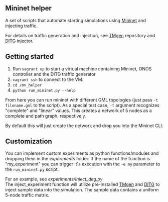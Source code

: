 Mininet helper
--------------

A set of scripts that automate starting simulations using [Mininet][mn]
and injecting traffic.

For details on traffic generation and injection,
see [TMgen] repository and [DITG] injector.

Getting started
---------------

1. Run ``vagrant up`` to start a virtual machine containing Mininet, ONOS controller and the DITG traffic generator
2. ``vagrant ssh`` to connect to the VM.
3. ``cd /mn_helper``
4. ``python run_mininet.py --help``

From here you can run mininet with different GML topologies (just pass ``-t filename.gml`` to the script).
As a special test case, ``-t`` argument recognizes "complete" and "linear" values. This creates a network
of 5 nodes as a complete and path graph, respectively.

By default this will just create the network and drop you into the Mininet CLI.

Customization
-------------
You can implement custom experiments as python functions/modules and dropping them in the *experiments* folder.
If the name of the function is "my_experiment" you can trigger it's execution with the ``-e my`` parameter
to the ``run_mininet.py`` script.

For an example, see *experiments/inject_ditg.py*  
The inject_experiment function will utilize pre-installed [TMgen] and [DITG] to inject
sample data into the simulation. The sample data contains a uniform 5-node traffic matrix.


[mn]: http://www.grid.unina.it/software/ITG/
[TMgen]: https://github.com/progwriter/TMgen
[DITG]: http://www.grid.unina.it/software/ITG/
